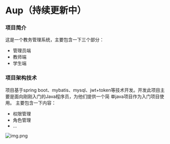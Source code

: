 # Aup（持续更新中）

### 项目简介

这是一个教务管理系统，主要包含一下三个部分：

* 管理员端
* 教师端
* 学生端
### 项目架构技术

项目基于spring boot、mybatis、mysql、jwt+token等技术开发。开发此项目主要是面向刚刚入门的Java程序员，为他们提供一个简 单java项目作为入门项目使用。
主要包含一下内容：
* 权限管理
* 角色管理
* ...

![img.png](img.png)
